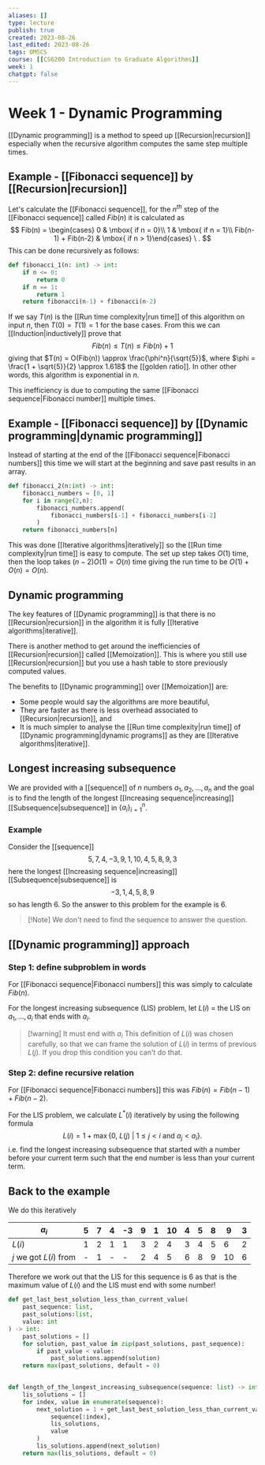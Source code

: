 ```yaml
---
aliases: []
type: lecture
publish: true
created: 2023-08-26
last_edited: 2023-08-26
tags: OMSCS
course: [[CS6200 Introduction to Graduate Algorithms]]
week: 1
chatgpt: false
---
```

# Week 1 - Dynamic Programming

[[Dynamic programming]] is a method to speed up [[Recursion|recursion]] especially when the recursive algorithm computes the same step multiple times.

## Example - [[Fibonacci sequence]] by [[Recursion|recursion]] 

Let's calculate the [[Fibonacci sequence]], for the $n^{th}$ step of the [[Fibonacci sequence]] called $Fib(n)$ it is calculated as
$$
Fib(n) = \begin{cases} 0 & \mbox{ if n = 0}\\ 1 & \mbox{ if n = 1}\\ Fib(n-1) + Fib(n-2) & \mbox{ if n > 1}\end{cases} \ .
$$
This can be done recursively as follows:

```python
def fibonacci_1(n: int) -> int:
	if n <= 0:
		return 0
	if n == 1:
		return 1
	return fibonacci(n-1) + fibonacci(n-2)
```

If we say $T(n)$ is the [[Run time complexity|run time]] of this algorithm on input $n$, then $T(0) = T(1) = 1$ for the base cases. From this we can [[Induction|inductively]] prove that
$$
Fib(n) \leq T(n) \leq Fib(n) + 1
$$
giving that $T(n) = O(Fib(n)) \approx \frac{\phi^n}{\sqrt{5}}$, where $\phi = \frac{1 + \sqrt{5}}{2} \approx 1.618$ the [[golden ratio]]. In other other words, this algorithm is exponential in $n$.

This inefficiency is due to computing the same [[Fibonacci sequence|Fibonacci number]] multiple times.

## Example - [[Fibonacci sequence]] by [[Dynamic programming|dynamic programming]]

Instead of starting at the end of the [[Fibonacci sequence|Fibonacci numbers]] this time we will start at the beginning and save past results in an array. 

```python
def fibonacci_2(n:int) -> int:
	fibonacci_numbers = [0, 1]
	for i in range(2,n):
		fibonacci_numbers.append(
			fibonacci_numbers[i-1] + fibonacci_numbers[i-2]
		)
	return fibonacci_numbers[n]
```

This was done [[Iterative algorithms|iteratively]] so the [[Run time complexity|run time]] is easy to compute. The set up step takes $O(1)$ time, then the loop takes $(n-2)O(1) = O(n)$ time giving the run time to be $O(1) + O(n) = O(n)$.

## Dynamic programming

The key features of [[Dynamic programming]] is that there is no [[Recursion|recursion]] in the algorithm it is fully [[Iterative algorithms|iterative]].

There is another method to get around the inefficiencies of [[Recursion|recursion]] called [[Memoization]]. This is where you still use [[Recursion|recursion]] but you use a hash table to store previously computed values.

The benefits to [[Dynamic programming]] over [[Memoization]] are:

- Some people would say the algorithms are more beautiful,
- They are faster as there is less overhead associated to [[Recursion|recursion]], and
- It is much simpler to analyse the [[Run time complexity|run time]] of [[Dynamic programming|dynamic programs]] as they are [[Iterative algorithms|iterative]].

## Longest increasing subsequence

We are provided with a [[sequence]] of $n$ numbers $a_1, a_2, \ldots, a_n$ and the goal is to find the length of the longest [[Increasing sequence|increasing]] [[Subsequence|subsequence]] in $\{a_i\}_{i=1}^n$.

### Example

Consider the [[sequence]] 
$$
5, 7, 4, -3, 9, 1, 10, 4, 5, 8, 9, 3
$$
here the longest [[Increasing sequence|increasing]] [[Subsequence|subsequence]] is
$$-3, 1, 4, 5, 8, 9$$
so has length 6. So the answer to this problem for the example is 6.

> [!Note] We don't need to find the sequence to answer the question.

## [[Dynamic programming]] approach

### Step 1: define subproblem in words

For [[Fibonacci sequence|Fibonacci numbers]] this was simply to calculate $Fib(n)$.

For the longest increasing subsequence (LIS) problem, let $L(i)$ = the LIS on $a_1, \ldots, a_i$ that ends with $a_i$.

>[!warning] It must end with $a_i$
>This definition of $L(i)$ was chosen carefully, so that we can frame the solution of $L(i)$ in terms of previous $L(j)$. If you drop this condition you can't do that.

### Step 2: define recursive relation

For [[Fibonacci sequence|Fibonacci numbers]] this was $Fib(n) = Fib(n-1) + Fib(n-2)$.

For the LIS problem, we calculate $L^{\ast}(i)$ iteratively by using the following formula
$$L(i) = 1 + \max \{0, \ L(j) \ \vert \ 1 \leq j < i \mbox{ and } a_j < a_i \}.$$
i.e. find the longest increasing subsequence that started with a number before your current term such that the end number is less than your current term.

## Back to the example

We do this iteratively

| $a_i$                         | 5   | 7   | 4   | -3  | 9   | 1   | 10  | 4   | 5   | 8   | 9   | 3   |
| ----------------------------- | --- | --- | --- | --- | --- | --- | --- | --- | --- | --- | --- | --- |
| $L(i)$                 | 1   | 2   | 1   | 1   | 3   | 2   | 4   | 3   | 4   | 5   | 6   | 2   |
| $j$ we got $L(i)$ from | -   | 1   | -   | -   | 2   | 4   | 5   | 6   | 8   | 9   | 10  | 6    |

Therefore we work out that the LIS for this sequence is 6 as that is the maximum value of $L(i)$ and the LIS must end with some number!

```python
def get_last_best_solution_less_than_current_value(
	past_sequence: list, 
	past_solutions:list, 
	value: int
) -> int:
	past_solutions = []
	for solution, past_value in zip(past_solutions, past_sequence):
		if past_value < value:
			past_solutions.append(solution)
	return max(past_solutions, default = 0)
	

def length_of_the_longest_increasing_subsequence(sequence: list) -> int:
	lis_solutions = []
	for index, value in enumerate(sequence):
		next_solution = 1 + get_last_best_solution_less_than_current_value(
			sequence[:index],
			lis_solutions,
			value
		)
		lis_solutions.append(next_solution)
	return max(lis_solutions, default = 0)
		
```
